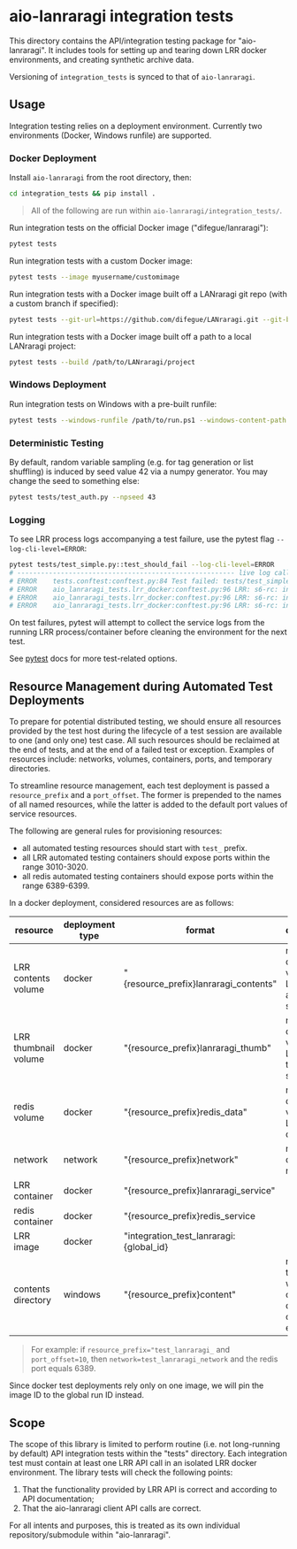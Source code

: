 # aio-lanraragi integration tests

This directory contains the API/integration testing package for "aio-lanraragi". It includes tools for setting up and tearing down LRR docker environments, and creating synthetic archive data.

Versioning of `integration_tests` is synced to that of `aio-lanraragi`.

## Usage

Integration testing relies on a deployment environment. Currently two environments (Docker, Windows runfile) are supported.

### Docker Deployment

Install `aio-lanraragi` from the root directory, then:
```sh
cd integration_tests && pip install .
```

> All of the following are run within `aio-lanraragi/integration_tests/`.

Run integration tests on the official Docker image ("difegue/lanraragi"):
```sh
pytest tests
```

Run integration tests with a custom Docker image:
```sh
pytest tests --image myusername/customimage
```

Run integration tests with a Docker image built off a LANraragi git repo (with a custom branch if specified):
```sh
pytest tests --git-url=https://github.com/difegue/LANraragi.git --git-branch=dev
```

Run integration tests with a Docker image built off a path to a local LANraragi project:
```sh
pytest tests --build /path/to/LANraragi/project
```

### Windows Deployment

Run integration tests on Windows with a pre-built runfile:
```sh
pytest tests --windows-runfile /path/to/run.ps1 --windows-content-path /path/to/content
```

### Deterministic Testing

By default, random variable sampling (e.g. for tag generation or list shuffling) is induced by seed value 42 via a numpy generator. You may change the seed to something else:
```sh
pytest tests/test_auth.py --npseed 43
```

### Logging

To see LRR process logs accompanying a test failure, use the pytest flag `--log-cli-level=ERROR`:
```sh
pytest tests/test_simple.py::test_should_fail --log-cli-level=ERROR
# ------------------------------------------------------- live log call --------------------------------------------------------
# ERROR    tests.conftest:conftest.py:84 Test failed: tests/test_simple.py::test_should_fail
# ERROR    aio_lanraragi_tests.lrr_docker:conftest.py:96 LRR: s6-rc: info: service s6rc-oneshot-runner: starting
# ERROR    aio_lanraragi_tests.lrr_docker:conftest.py:96 LRR: s6-rc: info: service s6rc-oneshot-runner successfully started
# ERROR    aio_lanraragi_tests.lrr_docker:conftest.py:96 LRR: s6-rc: info: service fix-attrs: starting
```

On test failures, pytest will attempt to collect the service logs from the running LRR process/container before cleaning the environment for the next test.

See [pytest](https://docs.pytest.org/en/stable/#) docs for more test-related options.

## Resource Management during Automated Test Deployments
To prepare for potential distributed testing, we should ensure all resources provided by the test host during the lifecycle of a test session are available to one (and only one) test case. All such resources should be reclaimed at the end of tests, and at the end of a failed test or exception. Examples of resources include: networks, volumes, containers, ports, and temporary directories.

To streamline resource management, each test deployment is passed a `resource_prefix` and a `port_offset`. The former is prepended to the names of all named resources, while the latter is added to the default port values of service resources.

The following are general rules for provisioning resources:

- all automated testing resources should start with `test_` prefix.
- all LRR automated testing containers should expose ports within the range 3010-3020.
- all redis automated testing containers should expose ports within the range 6389-6399.

In a docker deployment, considered resources are as follows:

| resource | deployment type | format | description |
| - | - | - | - |
| LRR contents volume | docker | "{resource_prefix}lanraragi_contents" | name of docker volume for LRR archives storage |
| LRR thumbnail volume | docker | "{resource_prefix}lanraragi_thumb" | name of docker volume for LRR thumbnails storage |
| redis volume | docker | "{resource_prefix}redis_data" | name of docker volume for LRR database |
| network | network | "{resource_prefix}network" | name of docker network |
| LRR container | docker | "{resource_prefix}lanraragi_service" | |
| redis container | docker | "{resource_prefix}redis_service | |
| LRR image | docker | "integration_test_lanraragi:{global_id} | |
| contents directory | windows | "{resource_prefix}content" | name of the windows contents directory containing everything |

> For example: if `resource_prefix="test_lanraragi_` and `port_offset=10`, then `network=test_lanraragi_network` and the redis port equals 6389.

Since docker test deployments rely only on one image, we will pin the image ID to the global run ID instead.

## Scope
The scope of this library is limited to perform routine (i.e. not long-running by default) API integration tests within the "tests" directory. Each integration test must contain at least one LRR API call in an isolated LRR docker environment. The library tests will check the following points:

1. That the functionality provided by LRR API is correct and according to API documentation;
1. That the aio-lanraragi client API calls are correct.

For all intents and purposes, this is treated as its own individual repository/submodule within "aio-lanraragi".
